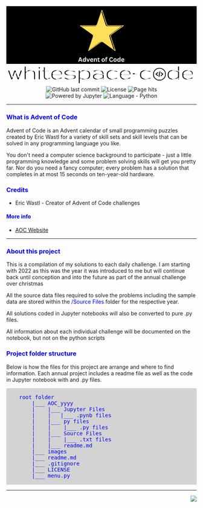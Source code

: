 <div align="center" style="background-color: black">
    <a href='https://adventofcode.com'>
        <img src='./images/Advent of Code.png' 
             width="150">
    </a>
</div>
<div align="center">
    <img src='./images/logo.png'>
    <br/>
    <img src="https://img.shields.io/github/last-commit/whitespace-code/AdventofCode?style=flat-square"
         alt="GitHub last commit">
    <img src="https://img.shields.io/github/license/whitespace-code/AdventofCode"
         alt="License" >
    <img src="https://img.shields.io/endpoint?url=https%3A%2F%2Fhits.dwyl.com%2Fwhitespace-code%2FAdventofCode.json%3Fcolor%3D4B8BBE" 
         alt="Page hits">
    <br/>
    <img src="https://img.shields.io/badge/Powered%20by%20Jupyter-blue?logo=jupyter&logoColor=F37626&label=&labelColor=4D4D4D&style=for-the-badge&color=F37626"
         alt="Powered by Jupyter">
    <img src="https://img.shields.io/badge/Language-python-yellow?logo=python&logoColor=FFE873&label=&labelColor=646464&style=for-the-badge&color=4B8BBE"
         alt="Language - Python">
    <hr/>
</div>

### <font color='blue'>What is Advent of Code</font>
Advent of Code is an Advent calendar of small programming puzzles created by Eric Wastl for a variety of skill sets and skill levels that can be solved in any programming language you like.

You don't need a computer science background to participate - just a little programming knowledge and some problem solving skills will get you pretty far. Nor do you need a fancy computer; every problem has a solution that completes in at most 15 seconds on ten-year-old hardware.

### <font color='blue'>Credits</font>
* Eric Wastl - Creator of Advent of Code challenges
#### <font color='blue'>More info</font>
* [AOC Website](https://adventofcode.com/)
---
### <font color='blue'>About this project</font>
This is a compilation of my solutions to each daily challenge. I am starting with 2022 as this was the year it was introduced to me but will continue back until conception and into the future as part of the annual challenge over christmas

All the source data files required to solve the problems including the sample data are stored within the <font color='blue'>/Source Files</font> folder for the respective year.

All solutions coded in Jupyter notebooks will also be converted to pure .py files.

All information about each individual challenge will be documented on the notebook, but not on the python scripts

### <font color='blue'>Project folder structure</font>
Below is how the files for this project are arrange and where to find information. Each annual project includes a readme file as well as the code in Jupyter notebook with and .py files.    
<div>
    <pre style="color:blue; background-color:#D3D3D3;">    
    root folder
        |___ AOC_yyyy
        |    |___ Jupyter Files
        |    |   |___ .pynb files
        |    |___ py files
        |    |    |___ .py files
        |    |___ Source Files
        |    |    |___ .txt files
        |    |___ readme.md
        |___ images
        |___ readme.md
        |___ .gitignore
        |___ LICENSE
        |___ menu.py
    </pre>
</div>

---
<div style='text-align: right'>
    <img src="https://img.shields.io/badge/Last_edited-2023.02.22-blue">
</div>